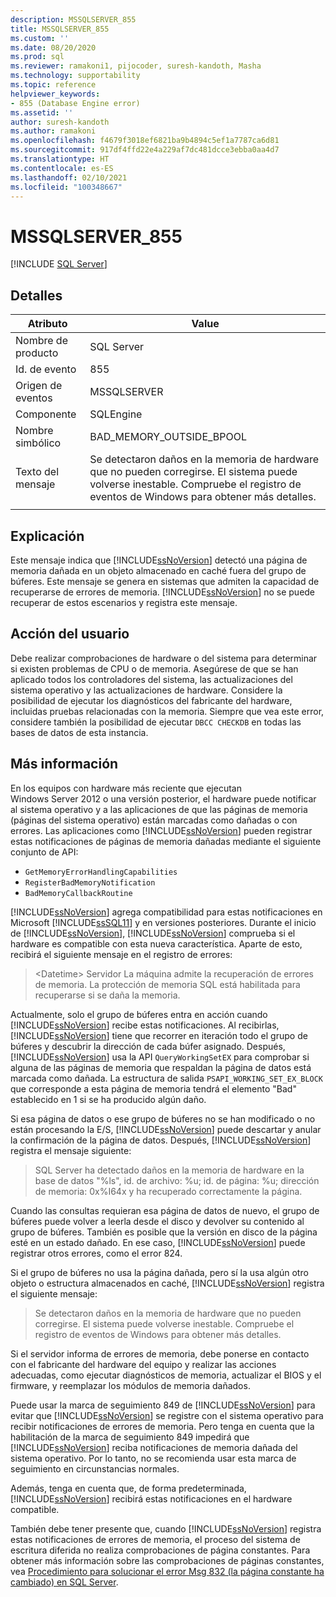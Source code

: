 ```yaml
---
description: MSSQLSERVER_855
title: MSSQLSERVER_855
ms.custom: ''
ms.date: 08/20/2020
ms.prod: sql
ms.reviewer: ramakoni1, pijocoder, suresh-kandoth, Masha
ms.technology: supportability
ms.topic: reference
helpviewer_keywords:
- 855 (Database Engine error)
ms.assetid: ''
author: suresh-kandoth
ms.author: ramakoni
ms.openlocfilehash: f4679f3018ef6821ba9b4894c5ef1a7787ca6d81
ms.sourcegitcommit: 917df4ffd22e4a229af7dc481dcce3ebba0aa4d7
ms.translationtype: HT
ms.contentlocale: es-ES
ms.lasthandoff: 02/10/2021
ms.locfileid: "100348667"
---
```

# <a name="mssqlserver_855"></a>MSSQLSERVER_855
 [!INCLUDE [SQL Server](../../includes/applies-to-version/sqlserver.md)]

## <a name="details"></a>Detalles

|Atributo|Value|
|---|---|
|Nombre de producto|SQL Server|
|Id. de evento|855|
|Origen de eventos|MSSQLSERVER|
|Componente|SQLEngine|
|Nombre simbólico|BAD_MEMORY_OUTSIDE_BPOOL|
|Texto del mensaje|Se detectaron daños en la memoria de hardware que no pueden corregirse. El sistema puede volverse inestable. Compruebe el registro de eventos de Windows para obtener más detalles.|
||

## <a name="explanation"></a>Explicación

Este mensaje indica que [!INCLUDE[ssNoVersion](../../includes/ssnoversion-md.md)] detectó una página de memoria dañada en un objeto almacenado en caché fuera del grupo de búferes. Este mensaje se genera en sistemas que admiten la capacidad de recuperarse de errores de memoria. [!INCLUDE[ssNoVersion](../../includes/ssnoversion-md.md)] no se puede recuperar de estos escenarios y registra este mensaje.

## <a name="user-action"></a>Acción del usuario

Debe realizar comprobaciones de hardware o del sistema para determinar si existen problemas de CPU o de memoria. Asegúrese de que se han aplicado todos los controladores del sistema, las actualizaciones del sistema operativo y las actualizaciones de hardware. Considere la posibilidad de ejecutar los diagnósticos del fabricante del hardware, incluidas pruebas relacionadas con la memoria. Siempre que vea este error, considere también la posibilidad de ejecutar `DBCC CHECKDB` en todas las bases de datos de esta instancia.

## <a name="more-information"></a>Más información

En los equipos con hardware más reciente que ejecutan Windows Server 2012 o una versión posterior, el hardware puede notificar al sistema operativo y a las aplicaciones de que las páginas de memoria (páginas del sistema operativo) están marcadas como dañadas o con errores. Las aplicaciones como [!INCLUDE[ssNoVersion](../../includes/ssnoversion-md.md)] pueden registrar estas notificaciones de páginas de memoria dañadas mediante el siguiente conjunto de API:

- `GetMemoryErrorHandlingCapabilities`
- `RegisterBadMemoryNotification`
- `BadMemoryCallbackRoutine`

[!INCLUDE[ssNoVersion](../../includes/ssnoversion-md.md)] agrega compatibilidad para estas notificaciones en Microsoft [!INCLUDE[ssSQL11](../../includes/sssql11-md.md)] y en versiones posteriores. Durante el inicio de [!INCLUDE[ssNoVersion](../../includes/ssnoversion-md.md)], [!INCLUDE[ssNoVersion](../../includes/ssnoversion-md.md)] comprueba si el hardware es compatible con esta nueva característica. Aparte de esto, recibirá el siguiente mensaje en el registro de errores:

> \<Datetime> Servidor La máquina admite la recuperación de errores de memoria. La protección de memoria SQL está habilitada para recuperarse si se daña la memoria.

Actualmente, solo el grupo de búferes entra en acción cuando [!INCLUDE[ssNoVersion](../../includes/ssnoversion-md.md)] recibe estas notificaciones. Al recibirlas, [!INCLUDE[ssNoVersion](../../includes/ssnoversion-md.md)] tiene que recorrer en iteración todo el grupo de búferes y descubrir la dirección de cada búfer asignado. Después, [!INCLUDE[ssNoVersion](../../includes/ssnoversion-md.md)] usa la API `QueryWorkingSetEX` para comprobar si alguna de las páginas de memoria que respaldan la página de datos está marcada como dañada. La estructura de salida `PSAPI_WORKING_SET_EX_BLOCK` que corresponde a esta página de memoria tendrá el elemento "Bad" establecido en 1 si se ha producido algún daño.

Si esa página de datos o ese grupo de búferes no se han modificado o no están procesando la E/S, [!INCLUDE[ssNoVersion](../../includes/ssnoversion-md.md)] puede descartar y anular la confirmación de la página de datos. Después, [!INCLUDE[ssNoVersion](../../includes/ssnoversion-md.md)] registra el mensaje siguiente:

> SQL Server ha detectado daños en la memoria de hardware en la base de datos "%ls", id. de archivo: %u; id. de página: %u; dirección de memoria: 0x%I64x y ha recuperado correctamente la página.

Cuando las consultas requieran esa página de datos de nuevo, el grupo de búferes puede volver a leerla desde el disco y devolver su contenido al grupo de búferes. También es posible que la versión en disco de la página esté en un estado dañado. En ese caso, [!INCLUDE[ssNoVersion](../../includes/ssnoversion-md.md)] puede registrar otros errores, como el error 824.

Si el grupo de búferes no usa la página dañada, pero sí la usa algún otro objeto o estructura almacenados en caché, [!INCLUDE[ssNoVersion](../../includes/ssnoversion-md.md)] registra el siguiente mensaje:

> Se detectaron daños en la memoria de hardware que no pueden corregirse. El sistema puede volverse inestable. Compruebe el registro de eventos de Windows para obtener más detalles.

Si el servidor informa de errores de memoria, debe ponerse en contacto con el fabricante del hardware del equipo y realizar las acciones adecuadas, como ejecutar diagnósticos de memoria, actualizar el BIOS y el firmware, y reemplazar los módulos de memoria dañados.

Puede usar la marca de seguimiento 849 de [!INCLUDE[ssNoVersion](../../includes/ssnoversion-md.md)] para evitar que [!INCLUDE[ssNoVersion](../../includes/ssnoversion-md.md)] se registre con el sistema operativo para recibir notificaciones de errores de memoria. Pero tenga en cuenta que la habilitación de la marca de seguimiento 849 impedirá que [!INCLUDE[ssNoVersion](../../includes/ssnoversion-md.md)] reciba notificaciones de memoria dañada del sistema operativo. Por lo tanto, no se recomienda usar esta marca de seguimiento en circunstancias normales.

Además, tenga en cuenta que, de forma predeterminada, [!INCLUDE[ssNoVersion](../../includes/ssnoversion-md.md)] recibirá estas notificaciones en el hardware compatible.

También debe tener presente que, cuando [!INCLUDE[ssNoVersion](../../includes/ssnoversion-md.md)] registra estas notificaciones de errores de memoria, el proceso del sistema de escritura diferida no realiza comprobaciones de página constantes. Para obtener más información sobre las comprobaciones de páginas constantes, vea [Procedimiento para solucionar el error Msg 832 (la página constante ha cambiado) en SQL Server](https://support.microsoft.com/help/2015759).

